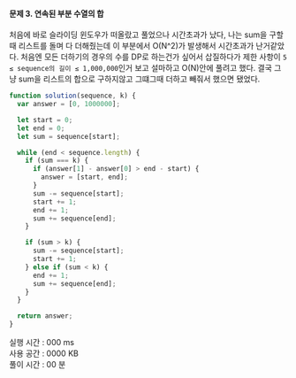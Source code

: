#### 문제 3. 연속된 부분 수열의 합

처음에 바로 슬라이딩 윈도우가 떠올랐고 풀었으나 시간초과가 났다, 나는 sum을 구할 때 리스트를 돌며 다 더해줬는데 이 부분에서 O(N^2)가 발생해서 시간초과가 난거같았다.
처음엔 모든 더하기의 경우의 수를 DP로 하는건가 싶어서 삽질하다가 제한 사항이 `5 ≤ sequence의 길이 ≤ 1,000,000`인거 보고 설마하고 O(N)안에 풀려고 했다.
결국 그냥 sum을 리스트의 합으로 구하지않고 그떄그때 더하고 빼줘서 했으면 됐었다.

```javascript
function solution(sequence, k) {
  var answer = [0, 1000000];

  let start = 0;
  let end = 0;
  let sum = sequence[start];

  while (end < sequence.length) {
    if (sum === k) {
      if (answer[1] - answer[0] > end - start) {
        answer = [start, end];
      }
      sum -= sequence[start];
      start += 1;
      end += 1;
      sum += sequence[end];
    }

    if (sum > k) {
      sum -= sequence[start];
      start += 1;
    } else if (sum < k) {
      end += 1;
      sum += sequence[end];
    }
  }

  return answer;
}
```

실행 시간 : 000 ms    
사용 공간 : 0000 KB  
풀이 시간 : 00 분
